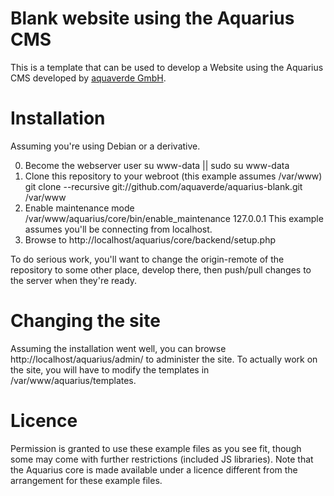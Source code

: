 # Blank website using the Aquarius CMS

This is a template that can be used to develop a Website using the Aquarius
CMS developed by [aquaverde GmbH](http://aquaverde.ch).


# Installation

Assuming you're using Debian or a derivative.

0. Become the webserver user 
        su www-data || sudo su www-data
1. Clone this repository to your webroot (this example assumes /var/www)
        git clone --recursive git://github.com/aquaverde/aquarius-blank.git /var/www
2. Enable maintenance mode
        /var/www/aquarius/core/bin/enable_maintenance 127.0.0.1
   This example assumes you'll be connecting from localhost.
3. Browse to http://localhost/aquarius/core/backend/setup.php

To do serious work, you'll want to change the origin-remote of the
repository to some other place, develop there, then push/pull changes to the
server when they're ready.


# Changing the site

Assuming the installation went well, you can browse 
http://localhost/aquarius/admin/ to administer the site. To actually work on the
site, you will have to modify the templates in /var/www/aquarius/templates.


# Licence

Permission is granted to use these example files as you see fit, though some may
come with further restrictions (included JS libraries). Note that the Aquarius
core is made available under a licence different from the arrangement for these
example files.